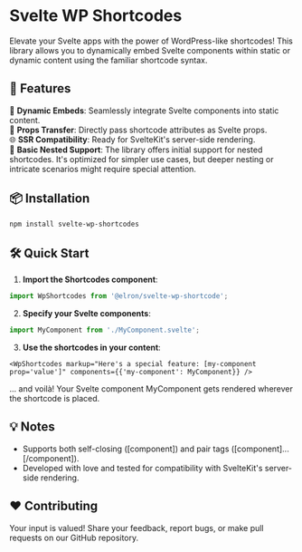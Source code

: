 # Svelte WP Shortcodes

Elevate your Svelte apps with the power of WordPress-like shortcodes! This library allows you to dynamically embed Svelte components within static or dynamic content using the familiar shortcode syntax.

## 🚀 Features

📌 **Dynamic Embeds**: Seamlessly integrate Svelte components into static content.  
🔄 **Props Transfer**: Directly pass shortcode attributes as Svelte props.  
🌐 **SSR Compatibility**: Ready for SvelteKit's server-side rendering.  
👥 **Basic Nested Support**: The library offers initial support for nested shortcodes. It's optimized for simpler use cases, but deeper nesting or intricate scenarios might require special attention.  

## 📦 Installation

```bash
npm install svelte-wp-shortcodes
```

## 🛠️ Quick Start

1. **Import the Shortcodes component**:
```ts
import WpShortcodes from '@elron/svelte-wp-shortcode';
```

2. **Specify your Svelte components**:
```ts
import MyComponent from './MyComponent.svelte';
```

3. **Use the shortcodes in your content**:
```svelte
<WpShortcodes markup="Here's a special feature: [my-component prop='value']" components={{'my-component': MyComponent}} />
```

... and voilà! Your Svelte component MyComponent gets rendered wherever the shortcode is placed.

## 💡 Notes
- Supports both self-closing ([component]) and pair tags ([component]...[/component]).
- Developed with love and tested for compatibility with SvelteKit's server-side rendering.


## ❤️ Contributing
Your input is valued! Share your feedback, report bugs, or make pull requests on our GitHub repository.



